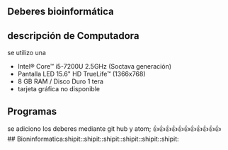 ## Deberes bioinformática
 ## descripción de Computadora
se utilizo una 
-  Intel® Core™ i5-7200U 2.5GHz (Soctava generación) 
-  Pantalla LED 15.6" HD TrueLife™ (1366x768)
-  8 GB RAM / Disco Duro 1 tera
-  tarjeta gráfica no disponible
 ## Programas
se adiciono los deberes mediante git hub y atom; 
  :+1::+1::+1::+1::+1::+1::+1::+1::+1::+1::+1: ## Bioninformatica:shipit::shipit::shipit::shipit::shipit::shipit:
